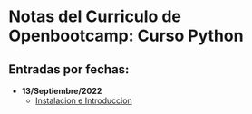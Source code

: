 # Notas del Curriculo de Openbootcamp: Curso Python

## Entradas por fechas:

- **13/Septiembre/2022**
    - [Instalacion e Introduccion](/16_sep_2022/instalacion_intro.md)